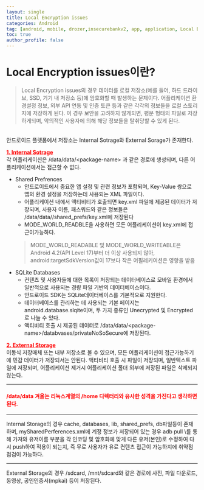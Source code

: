 ```yaml
---
layout: single
title: Local Encryption issues
categories: Android
tag: [android, mobile, drozer,insecurebankv2, app, application, Local Encryption issues]
toc: true
author_profile: false
---
```


# Local Encryption issues이란?
> Local Encryption issues의 경우 데이터를 로컬 저장소(예를 들어, 하드 드라이브, SSD, 기기 내 저장소 등)에 암호화할 때 발생하는 문제이다.
어플리케이션 환경설정 정보, 외부 API 연동 및 인증 토큰 등과 같은 각각의 정보들을 로컬 스토리지에 저장하게 된다. 이 경우 보안을 고려하지 않게되면, 평문 형태의 파일로 저장하게되며, 악의적인 사용자에 의해 해당 정보들을 탈취당할 수 있게 된다.
<br>
안드로이드 플렛폼에서 저장소는 Internal Sotrage와 External Sorage가 존재한다.

**<u style="color:red">1. Internal Sotrage</u>**
<br>
각 어플리케이션은 /data/data/\<package-name\> 과 같은 경로에 생성되며, 다른 어플리케이션에서는 접근할 수 없다.
- Shared Prefrences 
    - 안드로이드에서 중요한 앱 설정 및 관련 정보가 포함되며, Key-Value 쌍으로 앱의 환경 설정을 저장하는데 사용되는 XML 파일이다.
    - 어플리케이션 내에서 액티비티가 호출되면 key.xml 파일에 제공된 데이터가 저장되며, 사용자 이름, 패스워드와 같은 정보들은 /data/data/<package-name>/shared_prefs/key.xml에 저장된다
    - MODE_WORLD_READBLE을 사용하면 모든 어플리케이션이 key.xml에 접근이가능하다.
    > MODE_WORLD_READABLE 및 MODE_WORLD_WRITEABLE은 Android 4.2(API Level 17)부터 더 이상 사용되지 않아, android:targetSdkVersion값이 17보다 작은 어필레키여션은 영향을 받음
- SQLite Databases
    - 컨텐츠 및 사용자들에 대한 목록이 저장되는 데이터베이스로 모바일 환경에서 일반적으로 사용되는 경량 파일 기반의 데이터베이스이다.
    - 안드로이드 SDK는 SQLite데이터베이스를 기본적으로 지원한다.
    - 데이터베이스를 관리하는 데 사용되는 기본 페이지는 android.database.slqite이며, 두 가지 종류인 Unecrypted 및 Encrypted로 나눌 수 있다.
    - 액티비티 호출 시 제공된 데이터로 /data/data/\<package-name\>/databvases/privateNoSoSecure에 저장된다.

**<u style="color:red">2. External Storage</u>**
<br>
이동식 저장매체 또는 내부 저장소로 볼 수 있으며, 모든 어플리케이션이 접근가능하기에 민감 데이터가 저장되서는 안된다. 액티비티 호출 시 파일이 저장되며, 일반텍스트 파일에 저장되며, 어플리케이션 제거시 어플리케이션 폴더 외부에 저장된 파일은 삭제되지 않는다.
<hr>
<div class="notice">
  <h4 style="color:red">/data/data 겨올는 리눅스계열의 /home 디렉터리와 유사한 성격을 가진다고 생각하면 된다.</h4>
  <hr>
  Internal Storage의 경우 cache, databases, lib, shared_prefs, db파일등이 존재하며, mySharedPerferences.xml에 계정 정보가 저장되어 있는 경우 adb pull \<xml파일 풀경로\>를 통해 가져와 유저이름 부분을 각 인코딩 및 암호화에 맞게 다른 유저(본인)로 수정하여 다시 push하여 적용이 되는지, 즉 무료 사용자가 유료 컨텐츠 접근이 가능하지에 취약점 점검이 가능하다.
  <hr>
  External Storage의 경우 /sdcard, /mnt/sdcard와 같은 경로에 사진, 파일 다운로드, 동영상, 공인인증서(mpkai) 등이 저장된다.
</div>